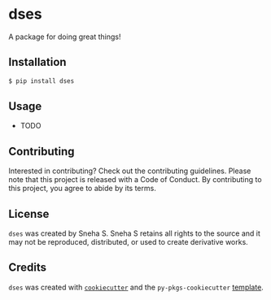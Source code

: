 # dses

A package for doing great things!

## Installation

```bash
$ pip install dses
```

## Usage

- TODO

## Contributing

Interested in contributing? Check out the contributing guidelines. Please note that this project is released with a Code of Conduct. By contributing to this project, you agree to abide by its terms.

## License

`dses` was created by Sneha S. Sneha S retains all rights to the source and it may not be reproduced, distributed, or used to create derivative works.

## Credits

`dses` was created with [`cookiecutter`](https://cookiecutter.readthedocs.io/en/latest/) and the `py-pkgs-cookiecutter` [template](https://github.com/py-pkgs/py-pkgs-cookiecutter).
